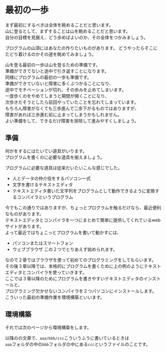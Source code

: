 # 最初の一歩

まず最初にするべきは全体を眺めることだと思います。  
山に登るとして、まずすることは山を眺めることだと思います。  
自分の目標を見据え、どう歩めばよいのか、その全体をつかみましょう。

プログラムの山頂にはあなたの作りたいものがあります。
どうやったらそこにたどり着けるのかその道を眺めてみましょう。

山を登る最初の一歩は山を登るための準備です。  
準備ができてないと途中で引き返すことになります。  
同様にプログラムの最初の一歩も準備です。  
準備ができていないと障害に多くぶつかることになり、  
途中でモチベーションが切れ、その歩みを止めてしまいます。  
一度歩くのをやめてしまうと期間が開くことになり、  
次歩きだそうとしたら前回やっていたことを忘れてしまっています。  
もちろん障害がなくても三歩進んで二歩下がるものではありますが、  
障害があれば三歩進む前に止まってしまうかもしれません。  
よい準備をして、できるだけ障害を排除して進みやすくしましょう。  

## 準備

何かをするにはたいてい道具がいります。  
プログラムを書くのに必要な道具を揃えましょう。  

プログラムに必要な道具は従来だいたいこんな感じでした。
* 人とデータの仲介役をするパソコン一式
* 文字を書けるテキストエディタ
* テキストエディタ書いた文字列をプログラムとして動作できるように変換するコンパイラというプログラム

今でもこの通りではありますが、ちょっとプログラムを触るだけなら、最近便利なものがあります。  
テキストエディタとコンパイラを一つにまとめて簡単に提供してくれているwebサイトがあります。  
よって最近ではちょこっとプログラムを書いて動かすには、
* パソコンまたはスマートフォン
* ウェブブラウザ
この２つでとりあえず始められます。

なので２章ではブラウザを使って初めてのプログラミングをしてもらいます。  
その後３章以降では、本格的にプログラムを書くために上の例のようにテキストエディタとコンパイラを使っていきます。  
ここでは３章以降のためにプログラムを書きやすいテキストエディタのインストールと、  
プログラミング欠かせないコンパイラを２つパソコンにインストールします。  
こういった最初の準備作業を環境構築といいます。  

## 環境構築
それでは次のページから環境構築をします。

以降のの文章で、`aaa/bbb/ccc`こういうふうに書いているときは  
`aaa`フォルダの中の`bbb`フォルダの中にある`ccc`というファイルのことです。


